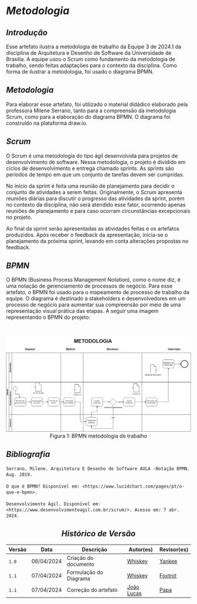 # <a>*Metodologia*</a>

## <a>*Introdução*</a>

Esse artefato ilustra a metodologia de trabalho da Equipe 3 de 2024.1 da disciplina de Arquitetura e Desenho de Software da Universidade de Brasília. A equipe usou o Scrum como fundamento da metodologia de trabalho, sendo feitas adaptações para o contexto da disciplina. Como forma de ilustrar a metodologia, foi usado o diagrama BPMN.

## <a>*Metodologia*</a>

Para elaborar esse artefato, foi utilizado o material didádico elaborado pela professora Milene Serrano, tanto para a compreensão da metodologia Scrum, como para a elaboração do diagrama BPMN. O diagrama foi construído na plataforma draw.io.

## <a>*Scrum*</a>

O Scrum é uma metodologia do tipo ágil desenvolvida para projetos de desenvolvimento de software. Nessa metodologia, o projeto é dividido em ciclos de desenvolvimento e entrega chamado sprints. As sprints são períodos de tempo em que um conjunto de tarefas devem ser cumpridas. 

No início da sprint é feita uma reunião de planejamento para decidir o conjunto de atividades a serem feitas. Originalmente, o Scrum apresenta reuniões diárias para discutir o progresso das atividades da sprint, porém no contexto da disciplina, não será atendido esse fator, ocorrendo apenas reuniões de planejamento e para caso ocorram circunstâncias excepcionais no projeto. 

Ao final da sprint serão apresentadas as atividades feitas e os artefatos produzidos. Após receber o feedback da apresentação, inicia-se o planejamento da próxima sprint, levando em conta alterações propostas no feedback.

## <a>*BPMN*</a>

O BPMN (Business Process Management Notation), como o nome diz, é uma notação de gerenciamento de processos de negócio. Para esse artefato, o BPMN foi usado para o mapeamento de processo de trabalho da equipe. O diagrama é destinado a stakeholders e desenvolvedores em um processo de negócio para aumentar sua compreensão por meio de uma representação visual prática das etapas. A seguir uma imagem representando o BPMN do projeto:

<br>
<center>

![alt text](../Assets/Base/BPMN.jpeg)
Figura 1: BPMN metodologia de trabalho

</center>

## <a>*Bibliografia*</a>

    Serrano, Milene. Arquitetura E Desenho de Software AULA -Notação BPMN. Aug. 2019.

    O que é BPMN? Disponível em: <https://www.lucidchart.com/pages/pt/o-que-e-bpmn>.

    ‌Desenvolvimento Ágil. Disponível em: <https://www.desenvolvimentoagil.com.br/scrum/>. Acesso em: 7 abr. 2024.


<center>

## <a>*Histórico de Versão*</a>

| Versão | Data       | Descrição              | Autor(es)                                        | Revisor(es)                   |
| ------ | ---------- | ---------------------- | ------------------------------------------------ | ----------------------------- |
| `1.0`  | 06/04/2024 | Criação do documento   | [Whiskey](../Subgrupos/Whiskey.md)                    | [Yankee](../Subgrupos/Yankee.md)   |
| `1.1`  | 07/04/2024 | Formulação do Diagrama | [Whiskey](../Subgrupos/Whiskey.md)                    | [Foxtrot](../Subgrupos/Foxtrot.md) |
| `1.1`  | 07/04/2024 | Correção do artefato   | [João Lucas](https://github.com/VasconcelosJoao) | [Papa](../Subgrupos/Papa.md)       |

</center>